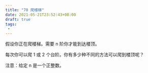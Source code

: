```yaml
---
title: "70 爬楼梯"
date: 2021-05-21T23:52:43+08:00
draft: true
tags:
 - 
---
```


假设你正在爬楼梯。需要 n 阶你才能到达楼顶。

每次你可以爬 1 或 2 个台阶。你有多少种不同的方法可以爬到楼顶呢？

注意：给定 n 是一个正整数。